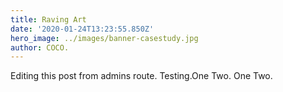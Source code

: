 ```yaml
---
title: Raving Art
date: '2020-01-24T13:23:55.850Z'
hero_image: ../images/banner-casestudy.jpg
author: COCO.
---
```

Editing this post from admins route. Testing.One Two. One Two. 